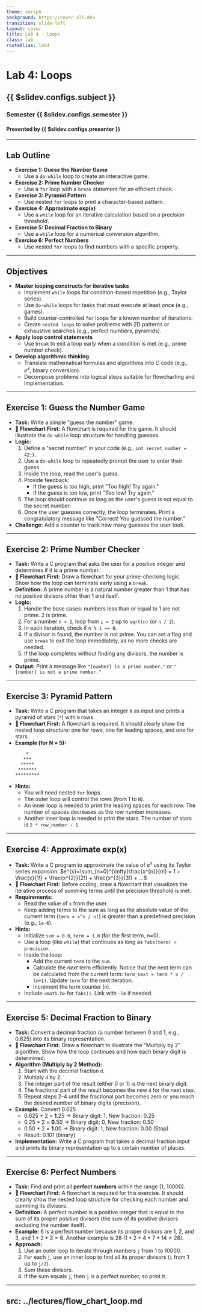 ```yaml
---
theme: seriph
background: https://cover.sli.dev
transition: slide-left
layout: cover
title: Lab 4 - Loops
class: lab
routeAlias: lab4
---
```


# Lab 4: Loops
## {{ $slidev.configs.subject }}
### Semester {{ $slidev.configs.semester }}
#### Presented by {{ $slidev.configs.presenter }}

---

## Lab Outline

* **Exercise 1: Guess the Number Game**
    * Use a `do-while` loop to create an interactive game.
* **Exercise 2: Prime Number Checker**
    * Use a `for` loop with a `break` statement for an efficient check.
* **Exercise 3: Pyramid Pattern**
    * Use nested `for` loops to print a character-based pattern.
* **Exercise 4: Approximate exp(x)**
    * Use a `while` loop for an iterative calculation based on a precision threshold.
* **Exercise 5: Decimal Fraction to Binary**
    * Use a `while` loop for a numerical conversion algorithm.
* **Exercise 6: Perfect Numbers**
    * Use nested `for` loops to find numbers with a specific property.

---

## Objectives

* **Master looping constructs for iterative tasks**
    * Implement `while` loops for condition-based repetition (e.g., Taylor series).
    * Use `do-while` loops for tasks that must execute at least once (e.g., games).
    * Build counter-controlled `for` loops for a known number of iterations.
    * Create `nested loops` to solve problems with 2D patterns or exhaustive searches (e.g., perfect numbers, pyramids).
* **Apply loop control statements**
    * Use `break` to exit a loop early when a condition is met (e.g., prime number check).
* **Develop algorithmic thinking**
    * Translate mathematical formulas and algorithms into C code (e.g., $e^x$, binary conversion).
    * Decompose problems into logical steps suitable for flowcharting and implementation.

---

## Exercise 1: Guess the Number Game

* **Task:** Write a simple "guess the number" game.
* **📝 Flowchart First:** A flowchart is required for this game. It should illustrate the `do-while` loop structure for handling guesses.
* **Logic:**
    1.  Define a "secret number" in your code (e.g., `int secret_number = 42;`).
    2.  Use a `do-while` loop to repeatedly prompt the user to enter their guess.
    3.  Inside the loop, read the user's guess.
    4.  Provide feedback:
        * If the guess is too high, print "Too high! Try again."
        * If the guess is too low, print "Too low! Try again."
    5.  The loop should continue as long as the user's guess is not equal to the secret number.
    6.  Once the user guesses correctly, the loop terminates. Print a congratulatory message like "Correct! You guessed the number."
* **Challenge:** Add a counter to track how many guesses the user took.

---

## Exercise 2: Prime Number Checker

* **Task:** Write a C program that asks the user for a positive integer and determines if it is a prime number.
* **📝 Flowchart First:** Draw a flowchart for your prime-checking logic. Show how the loop can terminate early using a `break`.
* **Definition:** A prime number is a natural number greater than 1 that has no positive divisors other than 1 and itself.
* **Logic:**
    1. Handle the base cases: numbers less than or equal to 1 are not prime. 2 is prime.
    2. For a number `n > 2`, loop from `i = 2` up to `sqrt(n)` (or `n / 2`).
    3. In each iteration, check if `n % i == 0`.
    4. If a divisor is found, the number is not prime. You can set a flag and use `break` to exit the loop immediately, as no more checks are needed.
    5. If the loop completes without finding any divisors, the number is prime.
* **Output:** Print a message like `"[number] is a prime number."` or `"[number] is not a prime number."`

---

## Exercise 3: Pyramid Pattern

* **Task:** Write a C program that takes an integer `N` as input and prints a pyramid of stars (`*`) with `N` rows.
* **📝 Flowchart First:** A flowchart is required. It should clearly show the nested loop structure: one for rows, one for leading spaces, and one for stars.
* **Example (for N = 5):**
    ```
        *
       ***
      *****
     *******
    *********
    ```
* **Hints:**
    * You will need nested `for` loops.
    * The outer loop will control the rows (from 1 to `N`).
    * An inner loop is needed to print the leading spaces for each row. The number of spaces decreases as the row number increases.
    * Another inner loop is needed to print the stars. The number of stars is `2 * row_number - 1`.

---

## Exercise 4: Approximate exp(x)

<Transform scale="0.8">

* **Task:** Write a C program to approximate the value of $e^x$ using its Taylor series expansion:
  $e^{x}=\sum_{n=0}^{\infty}\frac{x^{n}}{n!} = 1 + \frac{x}{1!} + \frac{x^{2}}{2!} + \frac{x^{3}}{3!} + ...$
* **📝 Flowchart First:** Before coding, draw a flowchart that visualizes the iterative process of summing terms until the precision threshold is met.
* **Requirements:**
    * Read the value of `x` from the user.
    * Keep adding terms to the sum as long as the absolute value of the current term (`term = x^n / n!`) is greater than a predefined precision (e.g., `1e-6`).
* **Hints:**
    * Initialize `sum = 0.0`, `term = 1.0` (for the first term, n=0).
    * Use a loop (like `while`) that continues as long as `fabs(term) > precision`.
    * Inside the loop:
        * Add the current `term` to the `sum`.
        * Calculate the *next* term efficiently. Notice that the next term can be calculated from the current term: `term_next = term * x / (n+1)`. Update `term` for the next iteration.
        * Increment the term counter (`n`).
    * Include `<math.h>` for `fabs()`. Link with `-lm` if needed.

</Transform>

---

## Exercise 5: Decimal Fraction to Binary

<Transform scale="0.8">

* **Task:** Convert a decimal fraction (a number between 0 and 1, e.g., 0.625) into its binary representation.
* **📝 Flowchart First:** Draw a flowchart to illustrate the "Multiply by 2" algorithm. Show how the loop continues and how each binary digit is determined.
* **Algorithm (Multiply by 2 Method):**
    1. Start with the decimal fraction `d`.
    2. Multiply `d` by 2.
    3. The integer part of the result (either 0 or 1) is the next binary digit.
    4. The fractional part of the result becomes the new `d` for the next step.
    5. Repeat steps 2-4 until the fractional part becomes zero or you reach the desired number of binary digits (precision).
* **Example:** Convert 0.625
    * 0.625 * 2 = **1**.25 -> Binary digit: 1, New fraction: 0.25
    * 0.25 * 2 = **0**.50 -> Binary digit: 0, New fraction: 0.50
    * 0.50 * 2 = **1**.00 -> Binary digit: 1, New fraction: 0.00 (Stop)
    * Result: 0.101 (binary)
* **Implementation:** Write a C program that takes a decimal fraction input and prints its binary representation up to a certain number of places.

</Transform>

---

## Exercise 6: Perfect Numbers

* **Task:** Find and print all **perfect numbers** within the range [1, 10000].
* **📝 Flowchart First:** A flowchart is required for this exercise. It should clearly show the nested loop structure for checking each number and summing its divisors.
* **Definition:** A perfect number is a positive integer that is equal to the sum of its proper positive divisors (the sum of its positive divisors excluding the number itself).
* **Example:** 6 is a perfect number because its proper divisors are 1, 2, and 3, and $1 + 2 + 3 = 6$. Another example is 28 ($1 + 2 + 4 + 7 + 14 = 28$).
* **Approach:**
    1. Use an outer loop to iterate through numbers `j` from 1 to 10000.
    2. For each `j`, use an inner loop to find all its proper divisors (`i` from 1 up to `j/2`).
    3. Sum these divisors.
    4. If the sum equals `j`, then `j` is a perfect number, so print it.

<div style="position:fixed;bottom:0;right:20px;padding-bottom:30px">
<Link to="assessment" title="Go to Assessment Rubric 📝"/>
</div>

---
src: ../lectures/flow_chart_loop.md
---
